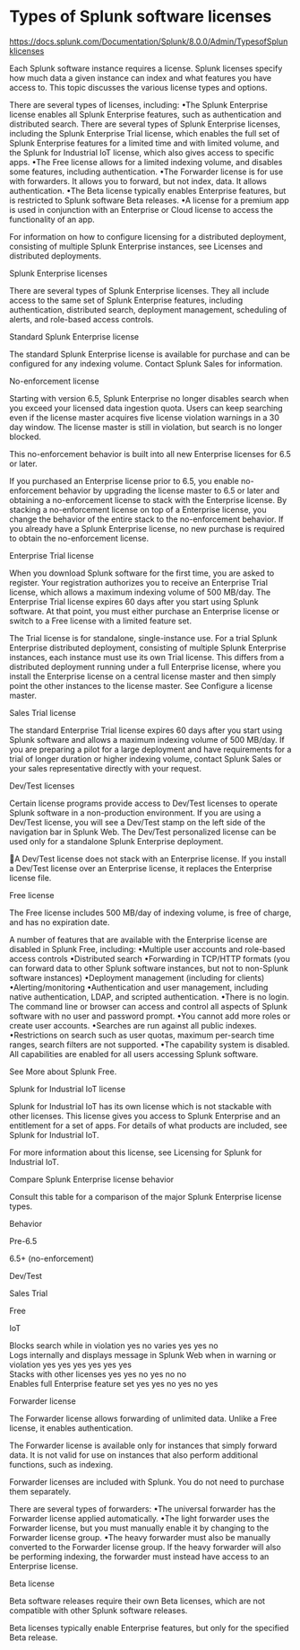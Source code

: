 # Types of Splunk software licenses

<https://docs.splunk.com/Documentation/Splunk/8.0.0/Admin/TypesofSplunklicenses>


Each Splunk software instance requires a license. Splunk licenses specify how much data a given instance can index and what features you have access to. This topic discusses the various license types and options. 

There are several types of licenses, including: 
•The Splunk Enterprise license enables all Splunk Enterprise features, such as authentication and distributed search. There are several types of Splunk Enterprise licenses, including the Splunk Enterprise Trial license, which enables the full set of Splunk Enterprise features for a limited time and with limited volume, and the Splunk for Industrial IoT license, which also gives access to specific apps.
•The Free license allows for a limited indexing volume, and disables some features, including authentication.
•The Forwarder license is for use with forwarders. It allows you to forward, but not index, data. It allows authentication.
•The Beta license typically enables Enterprise features, but is restricted to Splunk software Beta releases.
•A license for a premium app is used in conjunction with an Enterprise or Cloud license to access the functionality of an app.

For information on how to configure licensing for a distributed deployment, consisting of multiple Splunk Enterprise instances, see Licenses and distributed deployments. 


Splunk Enterprise licenses

There are several types of Splunk Enterprise licenses. They all include access to the same set of Splunk Enterprise features, including authentication, distributed search, deployment management, scheduling of alerts, and role-based access controls. 

Standard Splunk Enterprise license

The standard Splunk Enterprise license is available for purchase and can be configured for any indexing volume. Contact Splunk Sales for information. 

No-enforcement license

Starting with version 6.5, Splunk Enterprise no longer disables search when you exceed your licensed data ingestion quota. Users can keep searching even if the license master acquires five license violation warnings in a 30 day window. The license master is still in violation, but search is no longer blocked. 

This no-enforcement behavior is built into all new Enterprise licenses for 6.5 or later. 

If you purchased an Enterprise license prior to 6.5, you enable no-enforcement behavior by upgrading the license master to 6.5 or later and obtaining a no-enforcement license to stack with the Enterprise license. By stacking a no-enforcement license on top of a Enterprise license, you change the behavior of the entire stack to the no-enforcement behavior. If you already have a Splunk Enterprise license, no new purchase is required to obtain the no-enforcement license. 

Enterprise Trial license

When you download Splunk software for the first time, you are asked to register. Your registration authorizes you to receive an Enterprise Trial license, which allows a maximum indexing volume of 500 MB/day. The Enterprise Trial license expires 60 days after you start using Splunk software. At that point, you must either purchase an Enterprise license or switch to a Free license with a limited feature set. 

The Trial license is for standalone, single-instance use. For a trial Splunk Enterprise distributed deployment, consisting of multiple Splunk Enterprise instances, each instance must use its own Trial license. This differs from a distributed deployment running under a full Enterprise license, where you install the Enterprise license on a central license master and then simply point the other instances to the license master. See Configure a license master. 

Sales Trial license

The standard Enterprise Trial license expires 60 days after you start using Splunk software and allows a maximum indexing volume of 500 MB/day. If you are preparing a pilot for a large deployment and have requirements for a trial of longer duration or higher indexing volume, contact Splunk Sales or your sales representative directly with your request. 

Dev/Test licenses

Certain license programs provide access to Dev/Test licenses to operate Splunk software in a non-production environment. If you are using a Dev/Test license, you will see a Dev/Test stamp on the left side of the navigation bar in Splunk Web. The Dev/Test personalized license can be used only for a standalone Splunk Enterprise deployment. 

A Dev/Test license does not stack with an Enterprise license. If you install a Dev/Test license over an Enterprise license, it replaces the Enterprise license file.


Free license

The Free license includes 500 MB/day of indexing volume, is free of charge, and has no expiration date. 

A number of features that are available with the Enterprise license are disabled in Splunk Free, including: 
•Multiple user accounts and role-based access controls
•Distributed search
•Forwarding in TCP/HTTP formats (you can forward data to other Splunk software instances, but not to non-Splunk software instances)
•Deployment management (including for clients)
•Alerting/monitoring
•Authentication and user management, including native authentication, LDAP, and scripted authentication. •There is no login. The command line or browser can access and control all aspects of Splunk software with no user and password prompt.
•You cannot add more roles or create user accounts.
•Searches are run against all public indexes.
•Restrictions on search such as user quotas, maximum per-search time ranges, search filters are not supported.
•The capability system is disabled. All capabilities are enabled for all users accessing Splunk software.


See More about Splunk Free. 


Splunk for Industrial IoT license

Splunk for Industrial IoT has its own license which is not stackable with other licenses. This license gives you access to Splunk Enterprise and an entitlement for a set of apps. For details of what products are included, see Splunk for Industrial IoT. 

For more information about this license, see Licensing for Splunk for Industrial IoT. 


Compare Splunk Enterprise license behavior

Consult this table for a comparison of the major Splunk Enterprise license types. 


Behavior 

Pre-6.5 

6.5+ (no-enforcement) 

Dev/Test 

Sales Trial 

Free 

IoT 

Blocks search while in violation  yes  no  varies  yes  yes  no  
Logs internally and displays message in Splunk Web when in warning or violation  yes  yes  yes  yes  yes  yes  
Stacks with other licenses  yes  yes  no  yes  no  no  
Enables full Enterprise feature set  yes  yes  no  yes  no  yes  


Forwarder license

The Forwarder license allows forwarding of unlimited data. Unlike a Free license, it enables authentication. 

The Forwarder license is available only for instances that simply forward data. It is not valid for use on instances that also perform additional functions, such as indexing. 

Forwarder licenses are included with Splunk. You do not need to purchase them separately. 

There are several types of forwarders: 
•The universal forwarder has the Forwarder license applied automatically.
•The light forwarder uses the Forwarder license, but you must manually enable it by changing to the Forwarder license group.
•The heavy forwarder must also be manually converted to the Forwarder license group. If the heavy forwarder will also be performing indexing, the forwarder must instead have access to an Enterprise license.


Beta license

Beta software releases require their own Beta licenses, which are not compatible with other Splunk software releases. 

Beta licenses typically enable Enterprise features, but only for the specified Beta release. 
